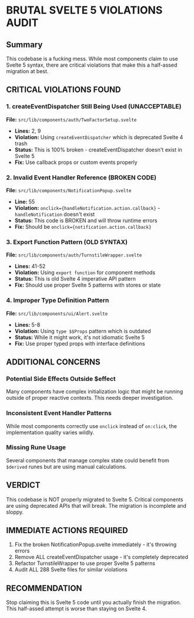 # BRUTAL SVELTE 5 VIOLATIONS AUDIT

## Summary
This codebase is a fucking mess. While most components claim to use Svelte 5 syntax, there are critical violations that make this a half-assed migration at best.

## CRITICAL VIOLATIONS FOUND

### 1. createEventDispatcher Still Being Used (UNACCEPTABLE)
**File:** `src/lib/components/auth/TwoFactorSetup.svelte`
- **Lines:** 2, 9
- **Violation:** Using `createEventDispatcher` which is deprecated Svelte 4 trash
- **Status:** This is 100% broken - createEventDispatcher doesn't exist in Svelte 5
- **Fix:** Use callback props or custom events properly

### 2. Invalid Event Handler Reference (BROKEN CODE)
**File:** `src/lib/components/NotificationPopup.svelte`
- **Line:** 55
- **Violation:** `onclick={handleNotification.action.callback}` - `handleNotification` doesn't exist
- **Status:** This code is BROKEN and will throw runtime errors
- **Fix:** Should be `onclick={notification.action.callback}`

### 3. Export Function Pattern (OLD SYNTAX)
**File:** `src/lib/components/auth/TurnstileWrapper.svelte`
- **Lines:** 41-52
- **Violation:** Using `export function` for component methods
- **Status:** This is old Svelte 4 imperative API pattern
- **Fix:** Should use proper Svelte 5 patterns with stores or state

### 4. Improper Type Definition Pattern
**File:** `src/lib/components/ui/Alert.svelte`
- **Lines:** 5-8
- **Violation:** Using `type $$Props` pattern which is outdated
- **Status:** While it might work, it's not idiomatic Svelte 5
- **Fix:** Use proper typed props with interface definitions

## ADDITIONAL CONCERNS

### Potential Side Effects Outside $effect
Many components have complex initialization logic that might be running outside of proper reactive contexts. This needs deeper investigation.

### Inconsistent Event Handler Patterns
While most components correctly use `onclick` instead of `on:click`, the implementation quality varies wildly.

### Missing Rune Usage
Several components that manage complex state could benefit from `$derived` runes but are using manual calculations.

## VERDICT
This codebase is NOT properly migrated to Svelte 5. Critical components are using deprecated APIs that will break. The migration is incomplete and sloppy.

## IMMEDIATE ACTIONS REQUIRED
1. Fix the broken NotificationPopup.svelte immediately - it's throwing errors
2. Remove ALL createEventDispatcher usage - it's completely deprecated
3. Refactor TurnstileWrapper to use proper Svelte 5 patterns
4. Audit ALL 288 Svelte files for similar violations

## RECOMMENDATION
Stop claiming this is Svelte 5 code until you actually finish the migration. This half-assed attempt is worse than staying on Svelte 4.